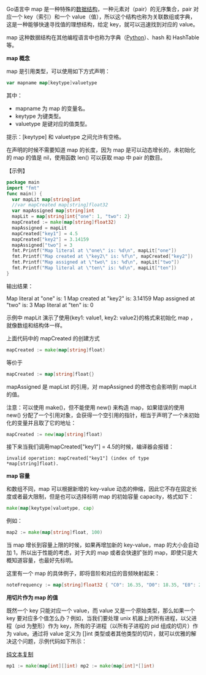 Go语言中 map 是一种特殊的[数据结构](http://c.biancheng.net/data_structure/)，一种元素对（pair）的无序集合，pair 对应一个 key（索引）和一个 value（值），所以这个结构也称为关联数组或字典，这是一种能够快速寻找值的理想结构，给定 key，就可以迅速找到对应的 value。

map 这种数据结构在其他编程语言中也称为字典（[Python](http://c.biancheng.net/python/)）、hash 和 HashTable 等。

**map 概念**

map 是引用类型，可以使用如下方式声明：

```go
var mapname map[keytype]valuetype
```

其中：

- mapname 为 map 的变量名。
- keytype 为键类型。
- valuetype 是键对应的值类型。

提示：[keytype] 和 valuetype 之间允许有空格。

在声明的时候不需要知道 map 的长度，因为 map 是可以动态增长的，未初始化的 map 的值是 nil，使用函数 len() 可以获取 map 中 pair 的数目。

【示例】

```go
package main 
import "fmt" 
func main() {
  var mapLit map[string]int
  //var mapCreated map[string]float32
  var mapAssigned map[string]int
  mapLit = map[string]int{"one": 1, "two": 2}
  mapCreated := make(map[string]float32)
  mapAssigned = mapLit
  mapCreated["key1"] = 4.5
  mapCreated["key2"] = 3.14159
  mapAssigned["two"] = 3
  fmt.Printf("Map literal at \"one\" is: %d\n", mapLit["one"])
  fmt.Printf("Map created at \"key2\" is: %f\n", mapCreated["key2"])
  fmt.Printf("Map assigned at \"two\" is: %d\n", mapLit["two"])
  fmt.Printf("Map literal at \"ten\" is: %d\n", mapLit["ten"])
}
```

输出结果：

Map literal at "one" is: 1 Map created at "key2" is: 3.14159 Map assigned at "two" is: 3 Map literal at "ten" is: 0

示例中 mapLit 演示了使用{key1: value1, key2: value2}的格式来初始化 map ，就像数组和结构体一样。

上面代码中的 mapCreated 的创建方式

```go
mapCreated := make(map[string]float)
```

等价于

```go
mapCreated := map[string]float{}
```

mapAssigned 是 mapList 的引用，对 mapAssigned 的修改也会影响到 mapLit 的值。

注意：可以使用 make()，但不能使用 new() 来构造 map，如果错误的使用 new() 分配了一个引用对象，会获得一个空引用的指针，相当于声明了一个未初始化的变量并且取了它的地址：

```go
mapCreated := new(map[string]float)
```

接下来当我们调用mapCreated["key1"] = 4.5的时候，编译器会报错：

```
invalid operation: mapCreated["key1"] (index of type *map[string]float).
```

**map 容量**

和数组不同，map 可以根据新增的 key-value 动态的伸缩，因此它不存在固定长度或者最大限制，但是也可以选择标明 map 的初始容量 capacity，格式如下：

```go
make(map[keytype]valuetype, cap)
```

例如：

```go
map2 := make(map[string]float, 100)
```

当 map 增长到容量上限的时候，如果再增加新的 key-value，map 的大小会自动加 1，所以出于性能的考虑，对于大的 map 或者会快速扩张的 map，即使只是大概知道容量，也最好先标明。

这里有一个 map 的具体例子，即将音阶和对应的音频映射起来：

```go
noteFrequency := map[string]float32 { "C0": 16.35, "D0": 18.35, "E0": 20.60, "F0": 21.83, "G0": 24.50, "A0": 27.50, "B0": 30.87, "A4": 440}
```

**用切片作为 map 的值**

既然一个 key 只能对应一个 value，而 value 又是一个原始类型，那么如果一个 key 要对应多个值怎么办？例如，当我们要处理 unix 机器上的所有进程，以父进程（pid 为整形）作为 key，所有的子进程（以所有子进程的 pid 组成的切片）作为 value。通过将 value 定义为 []int 类型或者其他类型的切片，就可以优雅的解决这个问题，示例代码如下所示：

[纯文本复制](http://c.biancheng.net/view/31.html#)

```go
mp1 := make(map[int][]int) mp2 := make(map[int]*[]int)
```


